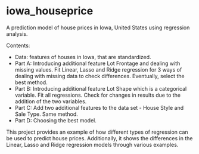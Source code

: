 # iowa_houseprice
A prediction model of house prices in Iowa, United States using regression analysis.

Contents:

- Data: features of houses in Iowa, that are standardized.
- Part A: Introducing additional feature Lot Frontage and dealing with missing values. Fit Linear, Lasso and Ridge regression for 3 ways of dealing with missing data to check differences. Eventually, select the best method.
- Part B: Introducing additional feature Lot Shape which is a categorical variable. Fit all regressions. Check for changes in results due to the addition of the two variables.
- Part C: Add two additional features to the data set - House Style and Sale Type. Same method.
- Part D: Choosing the best model.

This project provides an example of how different types of regression can be used to predict house prices. Additionally, it shows the differences in the Linear, Lasso and Ridge regression models through various examples.
